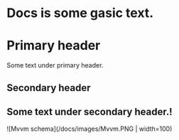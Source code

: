 Docs is some gasic text.
========================
# Primary header
Some text under primary header.
## Secondary header
Some text under secondary header.!
-----------------------------------
![Mvvm schema](/docs/images/Mvvm.PNG | width=100)

